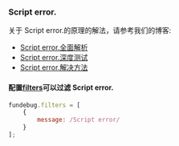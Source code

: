 ### Script error.

关于 Script error.的原理的解法，请参考我们的博客:

-   [Script error.全面解析](https://blog.fundebug.com/2017/04/05/understand-script-error/)
-   [Script error.深度测试](https://blog.fundebug.com/2017/04/06/test-script-error/)
-   [Script error.解决方法](https://blog.fundebug.com/2017/04/07/solve-script-error/)

#### 配置[filters](../customize/filters.md)可以过滤 Script error.

```javascript
fundebug.filters = [
    {
        message: /Script error/
    }
];
```
